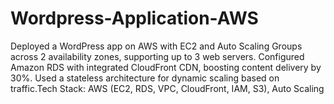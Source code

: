 # Wordpress-Application-AWS
Deployed a WordPress app on AWS with EC2 and Auto Scaling Groups across 2 availability zones, supporting up to 3 web servers. Configured Amazon RDS with integrated CloudFront CDN, boosting content delivery by 30%. Used a stateless architecture for dynamic scaling based on traffic.Tech Stack: AWS (EC2, RDS, VPC, CloudFront, IAM, S3), Auto Scaling
